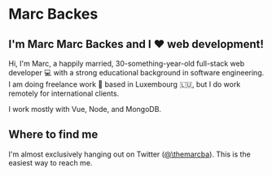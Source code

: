 # Marc Backes

## I'm Marc Marc Backes and I ❤️ web development!

Hi, I'm Marc, a happily married, 30-something-year-old full-stack web developer 💻 with a strong educational background in software engineering. I am doing freelance work 🚀 based in Luxembourg 🇱🇺, but I do work remotely for international clients.

I work mostly with Vue, Node, and MongoDB.

## Where to find me

I'm almost exclusively hanging out on Twitter ([@\themarcba](https://twitter.com/themarcba)). This is the easiest way to reach me.
